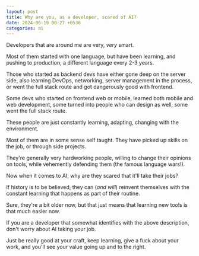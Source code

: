 ```yaml
---
layout: post
title: Why are you, as a developer, scared of AI?
date: 2024-06-19 00:27 +0530
categories: ai
---
```


Developers that are around me are very, *very* smart.

Most of them started with one language, but have been learning, and pushing to production, a different language every 2-3 years.

Those who started as backend devs have either gone deep on the server side, also learning DevOps, networking, server management in the process, or went the full stack route and got dangerously good with frontend.

Some devs who started on frontend web or mobile, learned both mobile and web development, some turned into people who can design as well, some went the full stack route.

These people are just constantly learning, adapting, changing with the environment.

Most of them are in some sense self taught. They have picked up skills on the job, or through side projects.

They're generally very hardworking people, willing to change their opinions on tools, while vehemently defending them (the famous language wars!).

Now when it comes to AI, why are they scared that it'll take their jobs?

If history is to be believed, they can (*and will*) reinvent themselves with the constant learning that happens as part of their routine.

Sure, they're a bit older now, but that just means that learning new tools is that much easier now.

If you are a developer that somewhat identifies with the above description, don't worry about AI taking your job.

Just be really good at your craft, keep learning, give a fuck about your work, and you'll see your value going up and to the right.